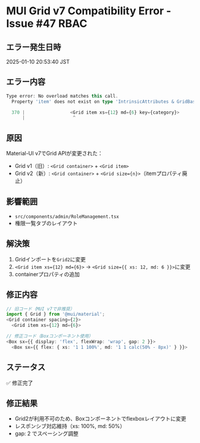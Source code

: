 # MUI Grid v7 Compatibility Error - Issue #47 RBAC

## エラー発生日時

2025-01-10 20:53:40 JST

## エラー内容

```typescript
Type error: No overload matches this call.
  Property 'item' does not exist on type 'IntrinsicAttributes & GridBaseProps...

  370 |                 <Grid item xs={12} md={6} key={category}>
      |                  ^
```

## 原因

Material-UI v7でGrid APIが変更された：

- Grid v1（旧）: `<Grid container>` + `<Grid item>`
- Grid v2（新）: `<Grid container>` + `<Grid size={n}>`（itemプロパティ廃止）

## 影響範囲

- `src/components/admin/RoleManagement.tsx`
- 権限一覧タブのレイアウト

## 解決策

1. Gridインポートを`Grid2`に変更
2. `<Grid item xs={12} md={6}>` → `<Grid size={{ xs: 12, md: 6 }}>`に変更
3. containerプロパティの追加

## 修正内容

```typescript
// 旧コード（MUI v7で非推奨）
import { Grid } from '@mui/material';
<Grid container spacing={2}>
  <Grid item xs={12} md={6}>

// 修正コード（Boxコンポーネント使用）
<Box sx={{ display: 'flex', flexWrap: 'wrap', gap: 2 }}>
  <Box sx={{ flex: { xs: '1 1 100%', md: '1 1 calc(50% - 8px)' } }}>
```

## ステータス

✅ 修正完了

## 修正結果

- Grid2が利用不可のため、Boxコンポーネントでflexboxレイアウトに変更
- レスポンシブ対応維持（xs: 100%, md: 50%）
- gap: 2 でスペーシング調整
